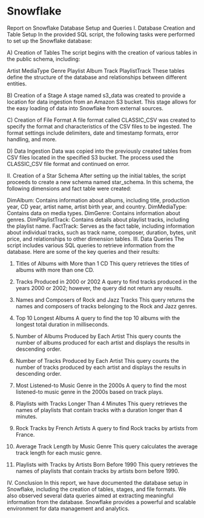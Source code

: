 # Snowflake

Report on Snowflake Database Setup and Queries
I. Database Creation and Table Setup
In the provided SQL script, the following tasks were performed to set up the Snowflake database:

A) Creation of Tables
The script begins with the creation of various tables in the public schema, including:

Artist
MediaType
Genre
Playlist
Album
Track
PlaylistTrack
These tables define the structure of the database and relationships between different entities.

B) Creation of a Stage
A stage named s3_data was created to provide a location for data ingestion from an Amazon S3 bucket. This stage allows for the easy loading of data into Snowflake from external sources.

C) Creation of File Format
A file format called CLASSIC_CSV was created to specify the format and characteristics of the CSV files to be ingested. The format settings include delimiters, date and timestamp formats, error handling, and more.

D) Data Ingestion
Data was copied into the previously created tables from CSV files located in the specified S3 bucket. The process used the CLASSIC_CSV file format and continued on error.

II. Creation of a Star Schema
After setting up the initial tables, the script proceeds to create a new schema named star_schema. In this schema, the following dimensions and fact table were created:

DimAlbum: Contains information about albums, including title, production year, CD year, artist name, artist birth year, and country.
DimMediaType: Contains data on media types.
DimGenre: Contains information about genres.
DimPlaylistTrack: Contains details about playlist tracks, including the playlist name.
FactTrack: Serves as the fact table, including information about individual tracks, such as track name, composer, duration, bytes, unit price, and relationships to other dimension tables.
III. Data Queries
The script includes various SQL queries to retrieve information from the database. Here are some of the key queries and their results:

1. Titles of Albums with More than 1 CD
This query retrieves the titles of albums with more than one CD.

2. Tracks Produced in 2000 or 2002
A query to find tracks produced in the years 2000 or 2002; however, the query did not return any results.

3. Names and Composers of Rock and Jazz Tracks
This query returns the names and composers of tracks belonging to the Rock and Jazz genres.

4. Top 10 Longest Albums
A query to find the top 10 albums with the longest total duration in milliseconds.

5. Number of Albums Produced by Each Artist
This query counts the number of albums produced for each artist and displays the results in descending order.

6. Number of Tracks Produced by Each Artist
This query counts the number of tracks produced by each artist and displays the results in descending order.

7. Most Listened-to Music Genre in the 2000s
A query to find the most listened-to music genre in the 2000s based on track plays.

8. Playlists with Tracks Longer Than 4 Minutes
This query retrieves the names of playlists that contain tracks with a duration longer than 4 minutes.

9. Rock Tracks by French Artists
A query to find Rock tracks by artists from France.

10. Average Track Length by Music Genre
This query calculates the average track length for each music genre.

11. Playlists with Tracks by Artists Born Before 1990
This query retrieves the names of playlists that contain tracks by artists born before 1990.

IV. Conclusion
In this report, we have documented the database setup in Snowflake, including the creation of tables, stages, and file formats. We also observed several data queries aimed at extracting meaningful information from the database. Snowflake provides a powerful and scalable environment for data management and analytics.

